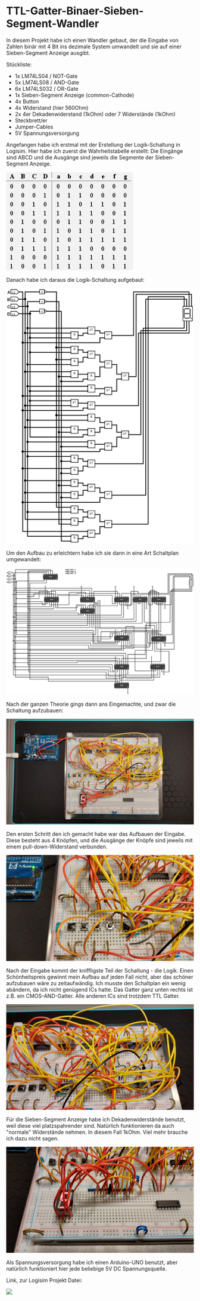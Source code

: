# TTL-Gatter-Binaer-Sieben-Segment-Wandler

In diesem Projekt habe ich einen Wandler gebaut, der die Eingabe von Zahlen binär mit 4 Bit ins dezimale System umwandelt und sie auf einer Sieben-Segment Anzeige ausgibt.

Stückliste:

- 1x LM74LS04 / NOT-Gate
- 5x LM74LS08 / AND-Gate
- 6x LM74LS032 / OR-Gate
- 1x Sieben-Segment Anzeige (common-Cathode)
- 4x Button
- 4x Widerstand (hier 560Ohm)
- 2x 4er Dekadenwiderstand (1kOhm) oder 7 Widerstände (1kOhm)
- Steckbrett/er
- Jumper-Cables
- 5V Spannungsversorgung


Angefangen habe ich erstmal mit der Erstellung der Logik-Schaltung in Logisim.
Hier habe ich zuerst die Wahrheitstabelle erstellt:
Die Eingänge sind ABCD und die Ausgänge sind jeweils die Segmente der Sieben-Segment Anzeige.

![](https://github.com/FabianSchieder/TTL-Gatter-Binaer-Sieben-Segment-Wandler/blob/main/Wahrheitstabelle.png "Wahrheitstabelle")

Danach habe ich daraus die Logik-Schaltung aufgebaut:

![](https://github.com/FabianSchieder/TTL-Gatter-Binaer-Sieben-Segment-Wandler/blob/main/LogikSchaltung.png "Logik-Schaltung")

Um den Aufbau zu erleichtern habe ich sie dann in eine Art Schaltplan umgewandelt:

![](https://github.com/FabianSchieder/TTL-Gatter-Binaer-Sieben-Segment-Wandler/blob/main/Schaltplan.png "Schaltplan")


Nach der ganzen Theorie gings dann ans Eingemachte, und zwar die Schaltung aufzubauen:

![](https://github.com/FabianSchieder/TTL-Gatter-Binaer-Sieben-Segment-Wandler/blob/main/GesamteSchaltung.jpg "Gesamte Schaltung")

Den ersten Schritt den ich gemacht habe war das Aufbauen der Eingabe.
Diese besteht aus 4 Knöpfen, und die Ausgänge der Knöpfe sind jeweils mit einem pull-down-Widerstand verbunden.

![](https://github.com/FabianSchieder/TTL-Gatter-Binaer-Sieben-Segment-Wandler/blob/main/Eingabe.jpg "Eingabe")

Nach der Eingabe kommt der kniffligste Teil der Schaltung - die Logik.
Einen Schönheitspreis gewinnt mein Aufbau auf jeden Fall nicht, aber das schöner aufzubauen wäre zu zeitaufwändig.
Ich musste den Schaltplan ein wenig abändern, da ich nicht genügend ICs hatte. Das Gatter ganz unten rechts ist z.B. ein CMOS-AND-Gatter.
Alle anderen ICs sind trotzdem TTL Gatter.

![](https://github.com/FabianSchieder/TTL-Gatter-Binaer-Sieben-Segment-Wandler/blob/main/ICs.jpg "Logik")

Für die Sieben-Segment Anzeige habe ich Dekadenwiderstände benutzt, weil diese viel platzspahrender sind.
Natürlich funktionieren da auch "normale" Widerstände nehmen. In diesem Fall 1kOhm.
Viel mehr brauche ich dazu nicht sagen.

![](https://github.com/FabianSchieder/TTL-Gatter-Binaer-Sieben-Segment-Wandler/blob/main/SiebenSegment.jpg "Sieben-Segment")

Als Spannungsversorgung habe ich einen Arduino-UNO benutzt, aber natürlich funktioniert hier jede beliebige 5V DC Spannungsquelle.



Link, zur Logisim Projekt Datei:

![](https://github.com/FabianSchieder/TTL-Gatter-Binaer-Sieben-Segment-Wandler/blob/main/BinaerZuSiebenSegmentWandler.circ)






